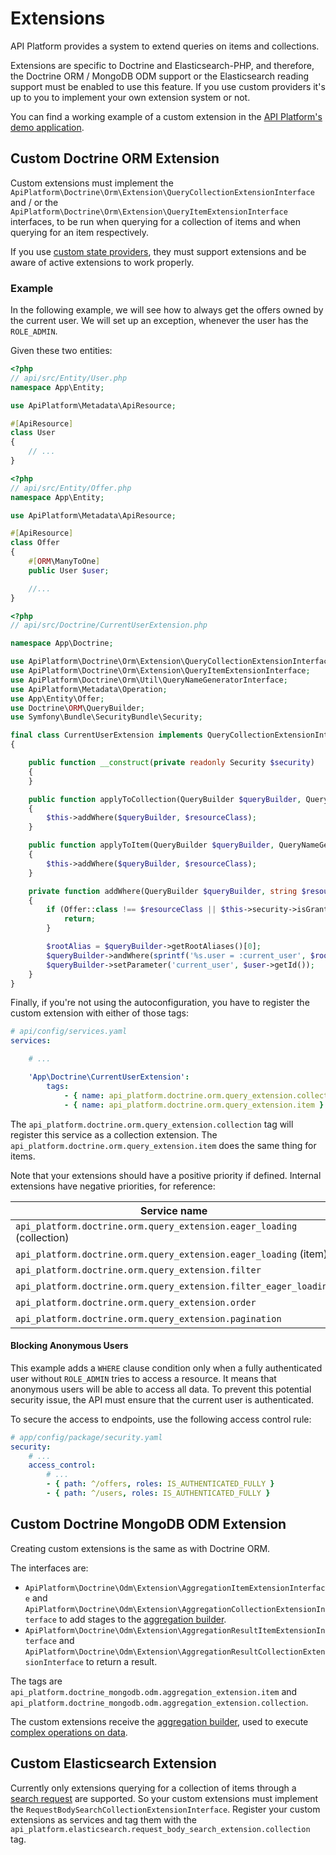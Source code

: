 # Extensions

API Platform provides a system to extend queries on items and collections.

Extensions are specific to Doctrine and Elasticsearch-PHP, and therefore, the Doctrine ORM / MongoDB ODM support or the Elasticsearch
reading support must be enabled to use this feature. If you use custom providers it's up to you to implement your own
extension system or not.

You can find a working example of a custom extension in the [API Platform's demo application](https://github.com/api-platform/demo/blob/main/api/src/Doctrine/Orm/Extension/BookmarkQueryCollectionExtension.php).

## Custom Doctrine ORM Extension

Custom extensions must implement the `ApiPlatform\Doctrine\Orm\Extension\QueryCollectionExtensionInterface` and / or the `ApiPlatform\Doctrine\Orm\Extension\QueryItemExtensionInterface` interfaces, to be run when querying for a collection of items and when querying for an item respectively.

If you use [custom state providers](state-providers.md), they must support extensions and be aware of active extensions to work properly.

### Example

In the following example, we will see how to always get the offers owned by the current user. We will set up an exception, whenever the user has the `ROLE_ADMIN`.

Given these two entities:

```php
<?php
// api/src/Entity/User.php
namespace App\Entity;

use ApiPlatform\Metadata\ApiResource;

#[ApiResource]
class User
{
    // ...
}
```

```php
<?php
// api/src/Entity/Offer.php
namespace App\Entity;

use ApiPlatform\Metadata\ApiResource;

#[ApiResource]
class Offer
{
    #[ORM\ManyToOne] 
    public User $user;

    //...
}
```

```php
<?php
// api/src/Doctrine/CurrentUserExtension.php

namespace App\Doctrine;

use ApiPlatform\Doctrine\Orm\Extension\QueryCollectionExtensionInterface;
use ApiPlatform\Doctrine\Orm\Extension\QueryItemExtensionInterface;
use ApiPlatform\Doctrine\Orm\Util\QueryNameGeneratorInterface;
use ApiPlatform\Metadata\Operation;
use App\Entity\Offer;
use Doctrine\ORM\QueryBuilder;
use Symfony\Bundle\SecurityBundle\Security;

final class CurrentUserExtension implements QueryCollectionExtensionInterface, QueryItemExtensionInterface
{

    public function __construct(private readonly Security $security)
    {
    }

    public function applyToCollection(QueryBuilder $queryBuilder, QueryNameGeneratorInterface $queryNameGenerator, string $resourceClass, Operation $operation = null, array $context = []): void
    {
        $this->addWhere($queryBuilder, $resourceClass);
    }

    public function applyToItem(QueryBuilder $queryBuilder, QueryNameGeneratorInterface $queryNameGenerator, string $resourceClass, array $identifiers, Operation $operation = null, array $context = []): void
    {
        $this->addWhere($queryBuilder, $resourceClass);
    }

    private function addWhere(QueryBuilder $queryBuilder, string $resourceClass): void
    {
        if (Offer::class !== $resourceClass || $this->security->isGranted('ROLE_ADMIN') || null === $user = $this->security->getUser()) {
            return;
        }

        $rootAlias = $queryBuilder->getRootAliases()[0];
        $queryBuilder->andWhere(sprintf('%s.user = :current_user', $rootAlias));
        $queryBuilder->setParameter('current_user', $user->getId());
    }
}

```

Finally, if you're not using the autoconfiguration, you have to register the custom extension with either of those tags:

```yaml
# api/config/services.yaml
services:

    # ...

    'App\Doctrine\CurrentUserExtension':
        tags:
            - { name: api_platform.doctrine.orm.query_extension.collection }
            - { name: api_platform.doctrine.orm.query_extension.item }
```

The `api_platform.doctrine.orm.query_extension.collection` tag will register this service as a collection extension.
The `api_platform.doctrine.orm.query_extension.item` does the same thing for items.

Note that your extensions should have a positive priority if defined. Internal extensions have negative priorities, for reference:

| Service name                                               | Priority | Class                                              |
|------------------------------------------------------------|------|---------------------------------------------------------|
| `api_platform.doctrine.orm.query_extension.eager_loading` (collection) | -8 | ApiPlatform\Doctrine\Orm\Extension\EagerLoadingExtension |
| `api_platform.doctrine.orm.query_extension.eager_loading` (item) | -8 | ApiPlatform\Doctrine\Orm\Extension\EagerLoadingExtension |
| `api_platform.doctrine.orm.query_extension.filter` | -16 | ApiPlatform\Doctrine\Orm\Extension\FilterExtension |
| `api_platform.doctrine.orm.query_extension.filter_eager_loading` | -17 | ApiPlatform\Doctrine\Orm\Extension\FilterEagerLoadingExtension |
| `api_platform.doctrine.orm.query_extension.order` | -32 | ApiPlatform\Doctrine\Orm\Extension\OrderExtension |
| `api_platform.doctrine.orm.query_extension.pagination` | -64 | ApiPlatform\Doctrine\Orm\Extension\PaginationExtension |

#### Blocking Anonymous Users

This example adds a `WHERE` clause condition only when a fully authenticated user without `ROLE_ADMIN` tries to access a resource. It means that anonymous users will be able to access all data. To prevent this potential security issue, the API must ensure that the current user is authenticated.

To secure the access to endpoints, use the following access control rule:

```yaml
# app/config/package/security.yaml
security:
    # ...
    access_control:
        # ...
        - { path: ^/offers, roles: IS_AUTHENTICATED_FULLY }
        - { path: ^/users, roles: IS_AUTHENTICATED_FULLY }
```

## Custom Doctrine MongoDB ODM Extension

Creating custom extensions is the same as with Doctrine ORM.

The interfaces are:

* `ApiPlatform\Doctrine\Odm\Extension\AggregationItemExtensionInterface` and `ApiPlatform\Doctrine\Odm\Extension\AggregationCollectionExtensionInterface` to add stages to the [aggregation builder](https://www.doctrine-project.org/projects/doctrine-mongodb-odm/en/latest/reference/aggregation-builder.html).
* `ApiPlatform\Doctrine\Odm\Extension\AggregationResultItemExtensionInterface` and `ApiPlatform\Doctrine\Odm\Extension\AggregationResultCollectionExtensionInterface` to return a result.

The tags are `api_platform.doctrine_mongodb.odm.aggregation_extension.item` and `api_platform.doctrine_mongodb.odm.aggregation_extension.collection`.

The custom extensions receive the [aggregation builder](https://www.doctrine-project.org/projects/doctrine-mongodb-odm/en/latest/reference/aggregation-builder.html),
used to execute [complex operations on data](https://docs.mongodb.com/manual/aggregation/).

## Custom Elasticsearch Extension

Currently only extensions querying for a collection of items through a [search request](https://www.elastic.co/guide/en/elasticsearch/reference/current/search-request-body.html)
are supported. So your custom extensions must implement the `RequestBodySearchCollectionExtensionInterface`. Register your
custom extensions as services and tag them with the `api_platform.elasticsearch.request_body_search_extension.collection` tag.

